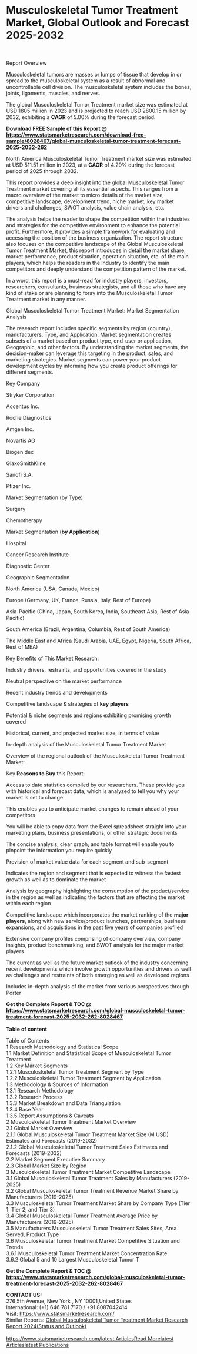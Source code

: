 <h1>Musculoskeletal Tumor Treatment Market, Global Outlook and Forecast 2025-2032</h1><br/><p>Report Overview</p><p>Musculoskeletal tumors are masses or lumps of tissue that develop in or spread to the musculoskeletal system as a result of abnormal and uncontrollable cell division. The musculoskeletal system includes the bones, joints, ligaments, muscles, and nerves.</p><p>The global Musculoskeletal Tumor Treatment market size was estimated at USD 1805 million in 2023 and is projected to reach USD 2800.15 million by 2032, exhibiting a <strong>CAGR</strong> of 5.00% during the forecast period.</p><p><strong>Download FREE Sample of this Report @ <a href="https://www.statsmarketresearch.com/download-free-sample/8028467/global-musculoskeletal-tumor-treatment-forecast-2025-2032-262">https://www.statsmarketresearch.com/download-free-sample/8028467/global-musculoskeletal-tumor-treatment-forecast-2025-2032-262</a></strong></p><p>North America Musculoskeletal Tumor Treatment market size was estimated at USD 511.51 million in 2023, at a <strong>CAGR</strong> of 4.29% during the forecast period of 2025 through 2032.</p><p>This report provides a deep insight into the global Musculoskeletal Tumor Treatment market covering all its essential aspects. This ranges from a macro overview of the market to micro details of the market size, competitive landscape, development trend, niche market, key market drivers and challenges, SWOT analysis, value chain analysis, etc.</p><p>The analysis helps the reader to shape the competition within the industries and strategies for the competitive environment to enhance the potential profit. Furthermore, it provides a simple framework for evaluating and accessing the position of the business organization. The report structure also focuses on the competitive landscape of the Global Musculoskeletal Tumor Treatment Market, this report introduces in detail the market share, market performance, product situation, operation situation, etc. of the main players, which helps the readers in the industry to identify the main competitors and deeply understand the competition pattern of the market.</p><p>In a word, this report is a must-read for industry players, investors, researchers, consultants, business strategists, and all those who have any kind of stake or are planning to foray into the Musculoskeletal Tumor Treatment market in any manner.</p><p>Global Musculoskeletal Tumor Treatment Market: Market Segmentation Analysis</p><p>The research report includes specific segments by region (country), manufacturers, Type, and Application. Market segmentation creates subsets of a market based on product type, end-user or application, Geographic, and other factors. By understanding the market segments, the decision-maker can leverage this targeting in the product, sales, and marketing strategies. Market segments can power your product development cycles by informing how you create product offerings for different segments.</p><p>Key Company</p><p>Stryker Corporation</p><p>Accentus Inc.</p><p>Roche Diagnostics</p><p>Amgen Inc.</p><p>Novartis AG</p><p>Biogen dec</p><p>GlaxoSmithKline</p><p>Sanofi S.A.</p><p>Pfizer Inc.</p><p>Market Segmentation (by Type)</p><p>Surgery</p><p>Chemotherapy</p><p>Market Segmentation (<strong>by Application</strong>)</p><p>Hospital</p><p>Cancer Research Institute</p><p>Diagnostic Center</p><p>Geographic Segmentation</p><p>North America (USA, Canada, Mexico)</p><p>Europe (Germany, UK, France, Russia, Italy, Rest of Europe)</p><p>Asia-Pacific (China, Japan, South Korea, India, Southeast Asia, Rest of Asia-Pacific)</p><p>South America (Brazil, Argentina, Columbia, Rest of South America)</p><p>The Middle East and Africa (Saudi Arabia, UAE, Egypt, Nigeria, South Africa, Rest of MEA)</p><p>Key Benefits of This Market Research:</p><p>Industry drivers, restraints, and opportunities covered in the study</p><p>Neutral perspective on the market performance</p><p>Recent industry trends and developments</p><p>Competitive landscape & strategies of <strong>key players</strong></p><p>Potential & niche segments and regions exhibiting promising growth covered</p><p>Historical, current, and projected market size, in terms of value</p><p>In-depth analysis of the Musculoskeletal Tumor Treatment Market</p><p>Overview of the regional outlook of the Musculoskeletal Tumor Treatment Market:</p><p>Key <strong>Reasons to Buy</strong> this Report:</p><p>Access to date statistics compiled by our researchers. These provide you with historical and forecast data, which is analyzed to tell you why your market is set to change</p><p>This enables you to anticipate market changes to remain ahead of your competitors</p><p>You will be able to copy data from the Excel spreadsheet straight into your marketing plans, business presentations, or other strategic documents</p><p>The concise analysis, clear graph, and table format will enable you to pinpoint the information you require quickly</p><p>Provision of market value data for each segment and sub-segment</p><p>Indicates the region and segment that is expected to witness the fastest growth as well as to dominate the market</p><p>Analysis by geography highlighting the consumption of the product/service in the region as well as indicating the factors that are affecting the market within each region</p><p>Competitive landscape which incorporates the market ranking of the <strong>major players</strong>, along with new service/product launches, partnerships, business expansions, and acquisitions in the past five years of companies profiled</p><p>Extensive company profiles comprising of company overview, company insights, product benchmarking, and SWOT analysis for the major market players</p><p>The current as well as the future market outlook of the industry concerning recent developments which involve growth opportunities and drivers as well as challenges and restraints of both emerging as well as developed regions</p><p>Includes in-depth analysis of the market from various perspectives through Porter</p><div><b>Get the Complete Report & TOC @ <a href="https://www.statsmarketresearch.com/global-musculoskeletal-tumor-treatment-forecast-2025-2032-262-8028467">https://www.statsmarketresearch.com/global-musculoskeletal-tumor-treatment-forecast-2025-2032-262-8028467</a></b></div><br><b>Table of content</b><p>Table of Contents<br />1 Research Methodology and Statistical Scope<br />1.1 Market Definition and Statistical Scope of Musculoskeletal Tumor Treatment<br />1.2 Key Market Segments<br />1.2.1 Musculoskeletal Tumor Treatment Segment by Type<br />1.2.2 Musculoskeletal Tumor Treatment Segment by Application<br />1.3 Methodology & Sources of Information<br />1.3.1 Research Methodology<br />1.3.2 Research Process<br />1.3.3 Market Breakdown and Data Triangulation<br />1.3.4 Base Year<br />1.3.5 Report Assumptions & Caveats<br />2 Musculoskeletal Tumor Treatment Market Overview<br />2.1 Global Market Overview<br />2.1.1 Global Musculoskeletal Tumor Treatment Market Size (M USD) Estimates and Forecasts (2019-2032)<br />2.1.2 Global Musculoskeletal Tumor Treatment Sales Estimates and Forecasts (2019-2032)<br />2.2 Market Segment Executive Summary<br />2.3 Global Market Size by Region<br />3 Musculoskeletal Tumor Treatment Market Competitive Landscape<br />3.1 Global Musculoskeletal Tumor Treatment Sales by Manufacturers (2019-2025)<br />3.2 Global Musculoskeletal Tumor Treatment Revenue Market Share by Manufacturers (2019-2025)<br />3.3 Musculoskeletal Tumor Treatment Market Share by Company Type (Tier 1, Tier 2, and Tier 3)<br />3.4 Global Musculoskeletal Tumor Treatment Average Price by Manufacturers (2019-2025)<br />3.5 Manufacturers Musculoskeletal Tumor Treatment Sales Sites, Area Served, Product Type<br />3.6 Musculoskeletal Tumor Treatment Market Competitive Situation and Trends<br />3.6.1 Musculoskeletal Tumor Treatment Market Concentration Rate<br />3.6.2 Global 5 and 10 Largest Musculoskeletal Tumor T<br><div><b>Get the Complete Report & TOC @ <a href="https://www.statsmarketresearch.com/global-musculoskeletal-tumor-treatment-forecast-2025-2032-262-8028467">https://www.statsmarketresearch.com/global-musculoskeletal-tumor-treatment-forecast-2025-2032-262-8028467</a></b></div></p> <b>CONTACT US:</b><br>276 5th Avenue, New York , NY 10001,United States<br>International: (+1) 646 781 7170 / +91 8087042414<br>Visit: <a href="https://www.statsmarketresearch.com/">https://www.statsmarketresearch.com/</a><br>Similar Reports: <a href="https://www.statsmarketresearch.com/global-musculoskeletal-tumor-treatment-forecast-2025-2032-262-8028467">Global Musculoskeletal Tumor Treatment Market Research Report 2024(Status and Outlook)</a><br/><br/><a href="https://gyeongbokgung.com">https://www.statsmarketresearch.com/</a><a href="https://hallyeomaritime.com">latest Articles</a><a href="https://jingwansa.com">Read More</a><a href=https://nguoiviet.jp/">latest Articles</a><a href="https://www.intelmarketresearch.com/">latest Publications</a>